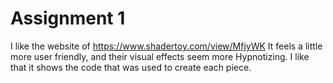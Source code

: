 # Assignment 1

I like the website of https://www.shadertoy.com/view/MfjyWK
It feels a little more user friendly, and their visual effects seem more Hypnotizing.
I like that it shows the code that was used to create each piece.
